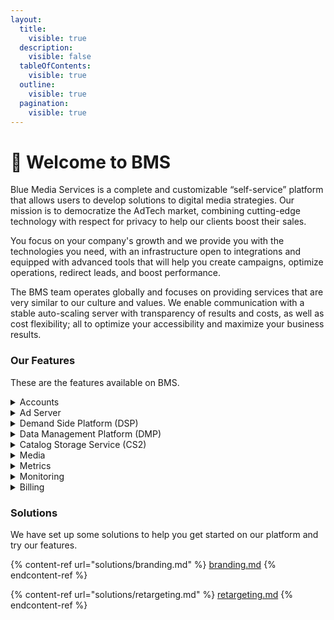 ```yaml
---
layout:
  title:
    visible: true
  description:
    visible: false
  tableOfContents:
    visible: true
  outline:
    visible: true
  pagination:
    visible: true
---
```


# 👋 Welcome to BMS

Blue Media Services is a complete and customizable “self-service” platform that allows users to develop solutions to digital media strategies. Our mission is to democratize the AdTech market, combining cutting-edge technology with respect for privacy to help our clients boost their sales.

You focus on your company's growth and we provide you with the technologies you need, with an infrastructure open to integrations and equipped with advanced tools that will help you create campaigns, optimize operations, redirect leads, and boost performance.

The BMS team operates globally and focuses on providing services that are very similar to our culture and values. We enable communication with a stable auto-scaling server with transparency of results and costs, as well as cost flexibility; all to optimize your accessibility and maximize your business results.

### Our Features

These are the features available on BMS.

<details>

<summary>Accounts</summary>

[Overview](product-documentation/accounts/)

</details>

<details>

<summary>Ad Server</summary>

[Overview](product-documentation/ad-server/)

[Creatives](product-documentation/ad-serving/creatives.md)

[Creative Groups](product-documentation/ad-serving/creative-groups.md)

[Creative Metrics](product-documentation/ad-server/ad-server-metrics/creatives-metrics.md)

[Ads](product-documentation/ad-server/ads/)

[Ads Metrics](product-documentation/ad-server/ad-server-metrics/ads-metrics.md)

[Ad Exchange Review](product-documentation/ad-server/ads/ad-exchange-review.md)

[Creative Builder](product-documentation/ad-server/creative-builder/)

[Blueprints](product-documentation/ad-serving/creative-builder/blueprints.md)

[Builds](product-documentation/ad-server/creative-builder/builds.md)

[Ad Serving Billing](product-documentation/ad-server/ad-server-billing.md)

</details>

<details>

<summary>Demand Side Platform (DSP)</summary>

[Overview](product-documentation/demand-side-platform-dsp/)

[Managing Campaigns](product-documentation/demand-side-platform-dsp/campaigns.md)

[Managing Budgets](product-documentation/demand-side-platform-dsp/budgets.md)

[Managing Targets](product-documentation/demand-side-platform-dsp/targets.md)

[Managing Ads](product-documentation/demand-side-platform-dsp/managing-ads.md)

[DSP Metrics](product-documentation/demand-side-platform-dsp/metrics.md)

[Real Time Tab](product-documentation/demand-side-platform-dsp/real-time-tab.md)

[Campaign Billing](product-documentation/demand-side-platform-dsp/campaign-billing.md)

</details>

<details>

<summary>Data Management Platform (DMP)</summary>

[Overview](product-documentation/data-management-platform-dmp/)

[Cookie Pools](product-documentation/data-management-platform-dmp/cookie-pools.md)

[Cookie Pools Metrics](product-documentation/data-management-platform-dmp/dmp-metrics/cookie-pools-metrics.md)

[Trackers](product-documentation/data-management-platform-dmp/trackers/)

[Trackers Metrics](product-documentation/data-management-platform-dmp/dmp-metrics/trackers-metrics.md)

</details>

<details>

<summary>Catalog Storage Service (CS2)</summary>

[Overview](product-documentation/catalog-storage-service-cs2/)

[Catalogs](product-documentation/catalog-storage-service-cs2/catalogs.md)

[Products](product-documentation/catalog-storage-service-cs2/products.md)

[Products Metrics](product-documentation/catalog-storage-service-cs2/cs2-metrics/products-metrics.md)

[Import Channels](product-documentation/catalog-storage-service-cs2/import-channels.md)

[Import Channels Metrics](product-documentation/catalog-storage-service-cs2/cs2-metrics/import-channels-metrics.md)

[Recommendation Models](product-documentation/catalog-storage-service-cs2/recommendation-models.md)

[Recommendation Models Metrics](product-documentation/catalog-storage-service-cs2/cs2-metrics/recommendation-models-metrics.md)

</details>

<details>

<summary>Media</summary>

[Overview](product-documentation/media/)

[Media Metrics](product-documentation/media/media-metrics.md)

</details>

<details>

<summary>Metrics</summary>

[Overview](product-documentation/metrics.md)

</details>

<details>

<summary>Monitoring</summary>

[Overview](product-documentation/monitoring/)

[Event Stores](product-documentation/monitoring/event-stores.md)

[Event Stores Metrics](product-documentation/monitoring/monitoring-metrics/event-stores-metrics.md)

[Event Pipes](product-documentation/monitoring/event-pipes.md)

[Event Pipes Metrics](product-documentation/monitoring/monitoring-metrics/event-pipes-metrics.md)

[Monitoring Billing](product-documentation/monitoring/monitoring-billing.md)

</details>

<details>

<summary>Billing</summary>

[Overview](product-documentation/billing.md)

</details>

### Solutions

We have set up some solutions to help you get started on our platform and try our features.

{% content-ref url="solutions/branding.md" %}
[branding.md](solutions/branding.md)
{% endcontent-ref %}

{% content-ref url="solutions/retargeting.md" %}
[retargeting.md](solutions/retargeting.md)
{% endcontent-ref %}

